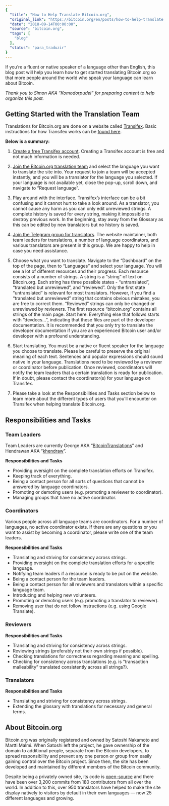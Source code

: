 ```yaml
---
{
  "title": "How to Help Translate Bitcoin.org",
  "original_link": "https://bitcoin.org/en/posts/how-to-help-translate.html",
  "date": "2018-09-14T00:00:00",
  "source": "bitcoin.org",
  "tags": [
    "blog"
  ],
  "status": "para_traduzir"
}
---
```


<p>If you’re a fluent or native speaker of a language other than English, this
blog post will help you learn how to get started translating Bitcoin.org so
that more people around the world who speak your language can learn about
Bitcoin.</p>

<p><em>Thank you to Simon AKA “Komodorpudel” for preparing content to help organize this post.</em></p>

<h2 id="getting-started-with-the-translation-team">Getting Started with the Translation Team</h2>

<p>Translations for Bitcoin.org are done on a website called <a href="https://www.transifex.com/bitcoinorg/bitcoinorg/">Transifex</a>. Basic instructions for how Transifex works can be <a href="https://docs.transifex.com/getting-started/translators">found here</a>.</p>

<p><strong>Below is a summary:</strong></p>

<ol>
  <li>
    <p><a href="https://www.transifex.com/signup/">Create a free Transifex account</a>.
Creating a Transifex account is free and not much information is needed.</p>
  </li>
  <li>
    <p><a href="https://www.transifex.com/bitcoinorg/bitcoinorg/">Join the Bitcoin.org translation team</a>
and select the language you want to translate the site into. Your request to
join a team will be accepted instantly, and you will be a translator for the
language you selected. If your language is not available yet, close the pop-up,
scroll down, and navigate to “Request language”.</p>
  </li>
  <li>
    <p>Play around with the interface. Transifex’s interface can be a bit confusing
and it cannot hurt to take a look around. As a translator, you cannot cause any
harm as you can only edit unreviewed strings. A complete history is saved for
every string, making it impossible to destroy previous work. In the beginning,
stay away from the Glossary as this can be edited by new translators but no
history is saved.</p>
  </li>
  <li>
    <p><a href="https://t.me/bitcoinaroundtheworld">Join the Telegram group for translators</a>.
The website maintainer, both team leaders for translations, a number of language
coordinators, and various translators are present in this group. We are happy to
help in case you need assistance.</p>
  </li>
  <li>
    <p>Choose what you want to translate. Navigate to the “Dashboard” on the top of
the page, then to “Languages” and select your language. You will see a lot
of different resources and their progress. Each resource consists of a number of
strings. A string is a “string” of text on Bitcoin.org. Each string has three
possible states - “untranslated”, “translated but unreviewed”, and “reviewed”.
Only the first state “untranslated” is relevant for most translators. However,
if you find a “translated but unreviewed” string that contains obvious mistakes,
you are free to correct them. “Reviewed” strings can only be changed or
unreviewed by reviewers. The first resource “bitcoin.org” contains all strings
of the main page. Start here. Everything else that follows starts with
“devdocs…”, indicating that these files are part of the developer
documentation. It is recommended that you only try to translate the developer
documentation if you are an experienced Bitcoin user and/or developer with a
profound understanding.</p>
  </li>
  <li>
    <p>Start translating. You must be a native or fluent speaker for the language
you choose to translate. Please be careful to preserve the original meaning of
each text. Sentences and popular expressions should sound native in your
language. Translations need to be reviewed by a reviewer or coordinator before
publication. Once reviewed, coordinators will notify the team leaders that a
certain translation is ready for publication. If in doubt, please contact the
coordinator(s) for your language on Transifex.</p>
  </li>
  <li>
    <p>Please take a look at the Responsibilities and Tasks section below to learn
more about the different types of users that you’ll encounter on Transifex
when helping translate Bitcoin.org.</p>
  </li>
</ol>

<h2 id="responsibilities-and-tasks">Responsibilities and Tasks</h2>

<h3 id="team-leaders">Team Leaders</h3>

<p>Team Leaders are currently George AKA “<a href="https://telegram.me/bitcointranslations">BitcoinTranslations</a>” and Hendrawan AKA “<a href="https://telegram.me/khendraw">khendraw</a>”.</p>

<p><strong>Responsibilities and Tasks</strong></p>

<ul>
  <li>Providing oversight on the complete translation efforts on Transifex.</li>
  <li>Keeping track of everything.</li>
  <li>Being a contact person for all sorts of questions that cannot be answered by language coordinators.</li>
  <li>Promoting or demoting users (e.g. promoting a reviewer to coordinator).</li>
  <li>Managing groups that have no active coordinator.</li>
</ul>

<h3 id="coordinators">Coordinators</h3>

<p>Various people across all language teams are coordinators. For a number of
languages, no active coordinator exists. If there are any questions or you want
to assist by becoming a coordinator, please write one of the team leaders.</p>

<p><strong>Responsibilities and Tasks</strong></p>

<ul>
  <li>Translating and striving for consistency across strings.</li>
  <li>Providing oversight on the complete translation efforts for a specific language.</li>
  <li>Notifying team leaders if a resource is ready to be put on the website.</li>
  <li>Being a contact person for the team leaders.</li>
  <li>Being a contact person for all reviewers and translators within a specific language team.</li>
  <li>Introducing and helping new volunteers.</li>
  <li>Promoting or demoting users (e.g. promoting a translator to reviewer).</li>
  <li>Removing user that do not follow instructions (e.g. using Google Translate).</li>
</ul>

<h3 id="reviewers">Reviewers</h3>

<p><strong>Responsibilities and Tasks</strong></p>

<ul>
  <li>Translating and striving for consistency across strings.</li>
  <li>Reviewing strings (preferably not their own strings if possible).</li>
  <li>Checking translations for correctness regarding meaning and spelling.</li>
  <li>Checking for consistency across translations (e.g. is “transaction malleability” translated consistently across all strings?).</li>
</ul>

<h3 id="translators">Translators</h3>

<p><strong>Responsibilities and Tasks</strong></p>

<ul>
  <li>Translating and striving for consistency across strings.</li>
  <li>Extending the glossary with translations for necessary and general terms.</li>
</ul>

<h2 id="about-bitcoinorg">About Bitcoin.org</h2>

<p>Bitcoin.org was originally registered and owned by Satoshi Nakamoto and Martti
Malmi. When Satoshi left the project, he gave ownership of the domain to
additional people, separate from the Bitcoin developers, to spread
responsibility and prevent any one person or group from easily gaining control
over the Bitcoin project. Since then, the site has been developed and
maintained by different members of the Bitcoin community.</p>

<p>Despite being a privately owned site, its code is
<a href="https://github.com/bitcoin-dot-org/bitcoin.org/">open-source</a> and there have
been over 3,200 commits from 180 contributors from all over the world. In
addition to this, over 950 translators have helped to make the site display
natively to visitors by default in their own languages — now 25 different
languages and growing.</p>